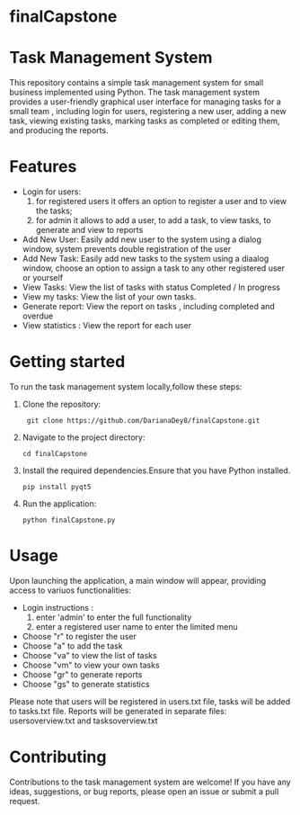 # finalCapstone
# Task Management System
This repository contains a simple task management system for small business implemented using Python.                      The task management system provides a user-friendly graphical user interface for managing tasks for a small team , including login for users, registering a new user, adding a new task,  viewing existing tasks, marking tasks as completed or editing them, and producing the reports.

# Features
- Login for users:
     1. for registered users it offers an option to register a user and to view the tasks;
     2. for admin it allows to add a user, to add a task, to view tasks, to generate and view to reports
- Add New User: Easily add new user to the system using a dialog window, system prevents double registration of the user
- Add New Task: Easily add new tasks to the system using a diaalog window, choose an option to assign a task to any other registered user or yourself
- View Tasks: View the list of tasks with status Completed / In progress
- View my tasks: View the list of your own tasks.
- Generate report: View the report on tasks , including completed and overdue
- View statistics : View the report for each user

# Getting started
To run the task management system locally,follow these steps:
1. Clone the repository:
   ```
    git clone https://github.com/DarianaDey8/finalCapstone.git
   ```
3. Navigate to the project directory:
   ```
   cd finalCapstone
   ```
4. Install the required dependencies.Ensure that you have Python installed.
   ```
   pip install pyqt5
   ```
5. Run the application:
   ```
   python finalCapstone.py
   ```
# Usage
Upon launching the application, a main window will appear, providing access to variuos functionalities:
- Login instructions :
  1. enter 'admin' to enter the full functionality
  2. enter a registered user name to enter the limited menu 
- Choose "r" to register the user
- Choose "a" to add the task
- Choose "va" to view the list of tasks
- Choose "vm" to view your own tasks
- Choose "gr" to generate reports
- Choose "gs" to generate statistics
  
Please note that users will be registered in users.txt file, tasks will be added to tasks.txt file.
Reports will be generated in separate files: usersoverview.txt and tasksoverview.txt

# Contributing
Contributions to the task management system are welcome! If you have any ideas, suggestions, or bug reports, please open an issue or submit a pull request.

